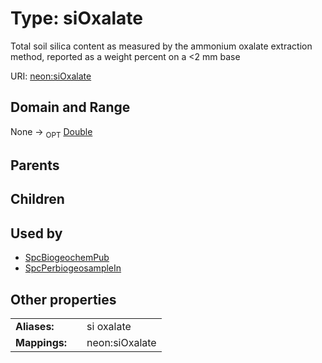 
# Type: siOxalate


Total soil silica content as measured by the ammonium oxalate extraction method, reported as a weight percent on a <2 mm base

URI: [neon:siOxalate](https://data.neonscience.org/siOxalate)


## Domain and Range

None ->  <sub>OPT</sub> [Double](types/Double.md)

## Parents


## Children


## Used by

 * [SpcBiogeochemPub](SpcBiogeochemPub.md)
 * [SpcPerbiogeosampleIn](SpcPerbiogeosampleIn.md)

## Other properties

|  |  |  |
| --- | --- | --- |
| **Aliases:** | | si oxalate |
| **Mappings:** | | neon:siOxalate |

